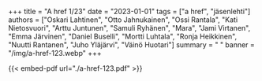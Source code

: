 +++
title = "A href 1/23"
date = "2023-01-01"
tags = ["a href", "jäsenlehti"]
authors = ["Oskari Lahtinen", "Otto Jahnukainen", "Ossi Rantala", "Kati Nietosvuori", "Arttu Juntunen", "Samuli Ryhänen", "Mara", "Jami Virtanen", "Emma Järvinen", "Daniel Buselli", "Mortti Luhtala", "Ronja Heikkinen", "Nuutti Rantanen", "Juho Yläjärvi", "Väinö Huotari"]
summary = " "
banner = "/img/a-href-123.webp"
+++

{{< embed-pdf url="./a-href-123.pdf" >}}
